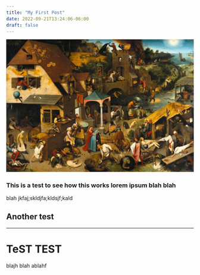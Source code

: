 ```yaml
---
title: "My First Post"
date: 2022-09-21T13:24:06-06:00
draft: false
---
```

![Image alt](/test-post-1.png)

### This is a test to see how this works lorem ipsum blah blah 

blah jkfaj;skldjfa;kldsjf;kald

## Another test

***

# TeST TEST 

blajh blah ablahf 
